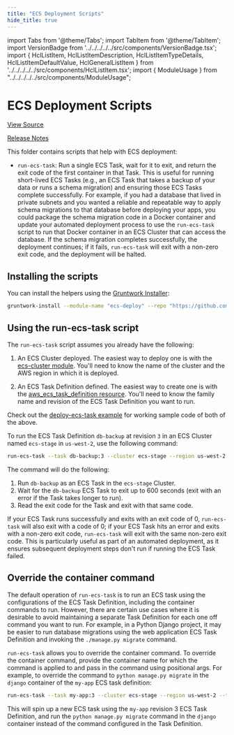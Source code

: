 ```yaml
---
title: "ECS Deployment Scripts"
hide_title: true
---
```


import Tabs from '@theme/Tabs';
import TabItem from '@theme/TabItem';
import VersionBadge from '../../../../../src/components/VersionBadge.tsx';
import { HclListItem, HclListItemDescription, HclListItemTypeDetails, HclListItemDefaultValue, HclGeneralListItem } from '../../../../../src/components/HclListItem.tsx';
import { ModuleUsage } from "../../../../../src/components/ModuleUsage";

<VersionBadge repoTitle="Amazon ECS" version="0.35.11" lastModifiedVersion="0.35.3"/>

# ECS Deployment Scripts

<a href="https://github.com/gruntwork-io/terraform-aws-ecs/tree/v0.35.11/modules/ecs-deploy" className="link-button" title="View the source code for this module in GitHub.">View Source</a>

<a href="https://github.com/gruntwork-io/terraform-aws-ecs/releases/tag/v0.35.3" className="link-button" title="Release notes for only versions which impacted this module.">Release Notes</a>

This folder contains scripts that help with ECS deployment:

*   `run-ecs-task`: Run a single ECS Task, wait for it to exit, and return the exit code of the first container in that
    Task. This is useful for running short-lived ECS Tasks (e.g., an ECS Task that takes a backup of your data or runs
    a schema migration) and ensuring those ECS Tasks complete successfully. For example, if you had a database that lived
    in private subnets and you wanted a reliable and repeatable way to apply schema migrations to that database before
    deploying your apps, you could package the schema migration code in a Docker container and update your automated
    deployment process to use the `run-ecs-task` script to run that Docker container in an ECS Cluster that can access
    the database. If the schema migration completes successfully, the deployment continues; if it fails, `run-ecs-task`
    will exit with a non-zero exit code, and the deployment will be halted.

## Installing the scripts

You can install the helpers using the [Gruntwork Installer](https://github.com/gruntwork-io/gruntwork-installer):

```bash
gruntwork-install --module-name "ecs-deploy" --repo "https://github.com/gruntwork-io/terraform-aws-ecs" --tag "v0.7.0"
```

## Using the run-ecs-task script

The `run-ecs-task` script assumes you already have the following:

1.  An ECS Cluster deployed. The easiest way to deploy one is with the [ecs-cluster
    module](https://github.com/gruntwork-io/terraform-aws-ecs/tree/main/modules/ecs-cluster). You'll need to know the name
    of the cluster and the AWS region in which it is deployed.

2.  An ECS Task Definition defined. The easiest way to create one is with the [aws_ecs_task_definition
    resource](https://www.terraform.io/docs/providers/aws/r/ecs_task_definition.html). You'll need to know the family
    name and revision of the ECS Task Definition you want to run.

Check out the [deploy-ecs-task example](https://github.com/gruntwork-io/terraform-aws-ecs/tree/v0.35.11/examples/deploy-ecs-task) for working sample code of both of the above.

To run the ECS Task Definition `db-backup` at revision `3` in an ECS Cluster named `ecs-stage` in `us-west-2`, use the
following command:

```bash
run-ecs-task --task db-backup:3 --cluster ecs-stage --region us-west-2 --timeout 600
```

The command will do the following:

1.  Run `db-backup` as an ECS Task in the `ecs-stage` Cluster.
2.  Wait for the `db-backup` ECS Task to exit up to 600 seconds (exit with an error if the Task takes longer to run).
3.  Read the exit code for the Task and exit with that same code.

If your ECS Task runs successfully and exits with an exit code of 0, `run-ecs-task` will also exit with a code of 0; if
your ECS Task hits an error and exits with a non-zero exit code, `run-ecs-task` will exit with the same non-zero exit
code. This is particularly useful as part of an automated deployment, as it ensures subsequent deployment steps don't
run if running the ECS Task failed.

## Override the container command

The default operation of `run-ecs-task` is to run an ECS task using the
configurations of the ECS Task Definition, including the container commands to
run. However, there are certain use cases where it is desirable to avoid
maintaining a separate Task Definition for each one off command you want to
run. For example, in a Python Django project, it may be easier to run database
migrations using the web application ECS Task Definition and invoking the
`./manage.py migrate` command.

`run-ecs-task` allows you to override the container command. To override the
container command, provide the container name for which the command is applied
to and pass in the command using positional args. For example, to override
the command to `python manage.py migrate` in the `django` container of the
`my-app` ECS task definition:

```bash
run-ecs-task --task my-app:3 --cluster ecs-stage --region us-west-2 --timeout 600 --container django -- python manage.py migrate
```

This will spin up a new ECS task using the `my-app` revision 3 ECS Task
Definition, and run the `python manage.py migrate` command in the `django`
container instead of the command configured in the Task Definition.


<!-- ##DOCS-SOURCER-START
{
  "originalSources": [
    "https://github.com/gruntwork-io/terraform-aws-ecs/tree/v0.35.11/modules/ecs-deploy/readme.md",
    "https://github.com/gruntwork-io/terraform-aws-ecs/tree/v0.35.11/modules/ecs-deploy/variables.tf",
    "https://github.com/gruntwork-io/terraform-aws-ecs/tree/v0.35.11/modules/ecs-deploy/outputs.tf"
  ],
  "sourcePlugin": "module-catalog-api",
  "hash": "02d6d5a09c9c3c339a75d19ae0ca0930"
}
##DOCS-SOURCER-END -->
